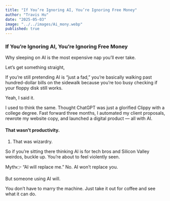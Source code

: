 ```yaml
---
title: "If You’re Ignoring AI, You’re Ignoring Free Money"
author: "Travis Hu"
date: "2025-05-03"
image: "../../images/Ai_mony.webp"
published: true
---
```


### If You’re Ignoring AI, You’re Ignoring Free Money

Why sleeping on AI is the most expensive nap you’ll ever take.

Let’s get something straight,

If you’re still pretending AI is “just a fad,” you’re basically walking past hundred-dollar bills on the sidewalk because you’re too busy checking if your floppy disk still works.

Yeah, I said it.

I used to think the same. Thought ChatGPT was just a glorified Clippy with a college degree. Fast forward three months, I automated my client proposals, rewrote my website copy, and launched a digital product — all with AI.

#### That wasn’t productivity.

1. That was wizardry.

So if you’re sitting there thinking AI is for tech bros and Silicon Valley weirdos, buckle up. You’re about to feel violently seen.

Myth👉 “AI will replace me.”
No. AI won’t replace you.

But someone using AI will.

You don’t have to marry the machine. Just take it out for coffee and see what it can do.
